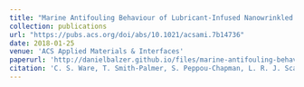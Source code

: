 ```yaml
---
title: "Marine Antifouling Behaviour of Lubricant-Infused Nanowrinkled Polymeric Surfaces"
collection: publications
url: "https://pubs.acs.org/doi/abs/10.1021/acsami.7b14736"
date: 2018-01-25
venue: 'ACS Applied Materials & Interfaces'
paperurl: 'http://danielbalzer.github.io/files/marine-antifouling-behaviour-of-lubricant-infused-nanowrinkled-polymeric-surfaces.pdf'
citation: 'C. S. Ware, T. Smith-Palmer, S. Peppou-Chapman, L. R. J. Scarratt, E. M. Humphries, Daniel Balzer, C. Neto. (2018). &quot;Marine Antifouling Behaviour of Lubricant-Infused Nanowrinkled Polymeric Surfaces.&quot; <i>ACS Applied Materials & Interfaces</i>.'
---
```

                                            